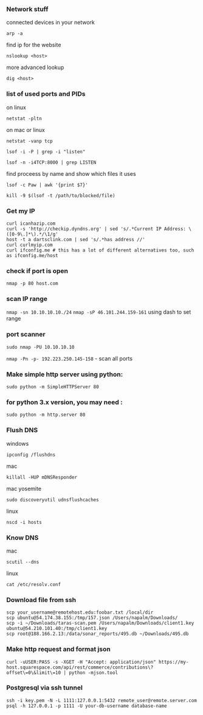 ### Network stuff

connected devices in your network

`arp -a`

find ip for the website

`nslookup <host>`

more advanced lookup

`dig <host>`

### list of used ports and PIDs

on linux

`netstat -pltn`

on mac or linux

`netstat -vanp tcp`

`lsof -i -P | grep -i "listen"`

`lsof -n -i4TCP:8000 | grep LISTEN`

find proceess by name and show which files it uses

`lsof -c Paw | awk '{print $7}'`

`kill -9 $(lsof -t /path/to/blocked/file)`

### Get my IP

```
curl icanhazip.com
curl -s 'http://checkip.dyndns.org' | sed 's/.*Current IP Address: \([0-9\.]*\).*/\1/g'
host -t a dartsclink.com | sed 's/.*has address //'
curl curlmyip.com
curl ifconfig.me # this has a lot of different alternatives too, such as ifconfig.me/host
```

### check if port is open

`nmap -p 80 host.com`

### scan IP range

`nmap -sn 10.10.10.10./24`
`nmap -sP 46.101.244.159-161` using dash to set range

### port scanner

`sudo nmap -PU 10.10.10.10`

`nmap -Pn -p- 192.223.250.145-158` - scan all ports

### Make simple http server using python:

`sudo python -m SimpleHTTPServer 80`

### for python 3.x version, you may need :

`sudo python -m http.server 80`

### Flush DNS

windows

`ipconfig /flushdns`

mac

`killall -HUP mDNSResponder`

mac yosemite

`sudo discoveryutil udnsflushcaches`

linux

`nscd -i hosts`

### Know DNS

mac

`scutil --dns`

linux

`cat /etc/resolv.conf`

### Download file from ssh

```
scp your_username@remotehost.edu:foobar.txt /local/dir
scp ubuntu@54.174.38.155:/tmp/157.json /Users/napalm/Downloads/
scp -i ~/Downloads/taras-scan.pem /Users/napalm/Downloads/client1.key ubuntu@54.210.101.40:/tmp/client1.key
scp root@188.166.2.13:/data/sonar_reports/495.db ~/Downloads/495.db
```

### Make http request and format json

`curl -uUSER:PASS -s -XGET -H "Accept: application/json" https://my-host.squarespace.com/api/rest/commerce/contributions\?offset\=0\&limit\=10 | python -mjson.tool`

### Postgresql via ssh tunnel

```
ssh -i key.pem -N -L 1111:127.0.0.1:5432 remote_user@remote.server.com
psql -h 127.0.0.1 -p 1111 -U your-db-username database-name
```

